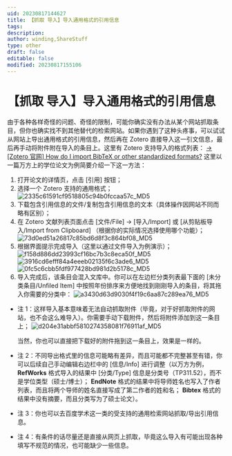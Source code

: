 ```yaml
---
uid: 20230817144627
title: 【抓取 导入】导入通用格式的引用信息
tags: 
description: 
author: winding,ShareStuff
type: other
draft: false
editable: false
modified: 20230817155106
---
```


# 【抓取 导入】导入通用格式的引用信息

由于各种各样奇怪的问题、奇怪的限制，可能你确实没有办法从某个网站抓取条目，但你也确实找不到其他替代的检索网站。如果你遇到了这种头疼事，可以试试从网站上导出通用格式的引用信息，然后再在 Zotero 直接导入这一引文信息，最后再手动将附件附在导入的条目上。这里有 Zotero 支持导入的格式列表：
[\-> \[Zotero 官网\] How do I import BibTeX or other standardized formats?](https://www.zotero.org/support/kb/importing_standardized_formats)
这里以一篇万方上的学位论文为例简要介绍一下这一方法：

1. 打开论文的详情页，点击 \[引用\] 按钮；
2. 选择一个 Zotero 支持的通用格式；
    ![2335c61591cf9518805c94b0fccaa57c_MD5](https://cdn.pkmer.cn/images/202308171551293.png!pkmer)
3. 下载包含引用信息的文件/复制包含引用信息的文本（具体操作因网站不同而略有区别）；
4. 在 Zotero 文献列表页面点击 \[文件/File\] -> \[导入/Import\] 或 \[从剪贴板导入/Import from Clipboard\] （根据你的实际情况选择使用哪个功能）；
    ![73d0ed51a26817c85bd6d8f3c864bf08_MD5](https://cdn.pkmer.cn/images/202308171551294.png!pkmer)
5. 根据界面提示完成导入（这里以通过文件导入为例演示）；
    ![f158d886dd23993cf16bc7b3c8eca50f_MD5](https://cdn.pkmer.cn/images/202308171551295.png!pkmer)
    ![3916cd6efff84a4eeeb02135f6c3ade6_MD5](https://cdn.pkmer.cn/images/202308171551296.png!pkmer)
    ![0fc5c6cbb5fdf977428bd981d2b5178c_MD5](https://cdn.pkmer.cn/images/202308171551297.png!pkmer)
6. 导入完成后，该条目会混入文库中。你可以在左边栏分类列表最下面的 \[未分类条目/Unfiled Item\] 中按照年份排序来方便地找到刚刚导入的条目，将其拖入你需要的分类中：
    ![a3430d63d9030f4f19c6aa87c289ea76_MD5](https://cdn.pkmer.cn/images/202308171551298.png!pkmer)

* 注 1：这样导入基本意味着无法自动抓取附件（毕竟，对于好抓取附件的网站，也不会这么难导入）。你需要手动下载附件，然后将附件添加到这一条目上；
    ![d204e31abbf5810274358081f76911af_MD5](https://cdn.pkmer.cn/images/202308171551299.png!pkmer)

    当然，你也可以直接把下载好的附件拖到这一条目上，效果是一样的。

* 注 2：不同导出格式里的信息可能略有差异，而且可能都不完整甚至有错，你可以后续自己手动编辑右边栏中的 \[信息/Info\] 进行调整（以万方为例， **RefWorks** 格式导入的结果中 \[分类/Type\] 信息是分类号（TP311.52），而不是学位类型（硕士/博士）； **EndNote** 格式的结果中将导师姓名也写入了作者列表，而且将两个导师的姓名直接写成了第二作者的姓和名； **Bibtex** 格式的结果中没有摘要，而且分类写为了硕士论文）。
* 注 3：你也可以去百度学术这一类的受支持的通用检索网站抓取/导出引用信息。
* 注 4：有条件的话尽量还是直接从网页上抓取，毕竟这么导入有可能出现各种填写不规范的情况，也可能缺少一些信息。